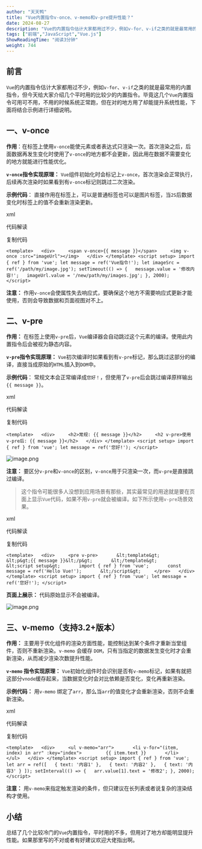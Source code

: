 ```yaml
---
author: "天天鸭"
title: "Vue内置指令v-once、v-memo和v-pre提升性能？"
date: 2024-08-27
description: "Vue的内置指令估计大家都用过不少，例如v-for、v-if之类的就是最常用的内置指令，但今天给大家介绍几个平时用的比较少的内置指令。"
tags: ["前端","JavaScript","Vue.js"]
ShowReadingTime: "阅读3分钟"
weight: 744
---
```

前言
--

`Vue`的内置指令估计大家都用过不少，例如`v-for`、`v-if`之类的就是最常用的内置指令，但今天给大家介绍几个平时用的比较少的内置指令。毕竟这几个`Vue`内置指令可用可不用，不用的时候系统正常跑，但在对的地方用了却能提升系统性能，下面将结合示例进行详细说明。

一、v-once
--------

**作用**：在标签上使用`v-once`能使元素或者表达式只渲染一次。首次渲染之后，后面数据再发生变化时使用了`v-once`的地方都不会更新，因此用在数据不需要变化的地方就能进行性能优化。

**`v-once`指令实现原理：** `Vue`组件初始化时会标记上`v-once`，首次渲染会正常执行，后续再次渲染时如果看到有`v-once`标记则跳过二次渲染。

**示例代码**： 直接作用在标签上，可以是普通标签也可以是图片标签，当`2S`后数据变化时标签上的值不会重新渲染更新。

xml

 代码解读

复制代码

`<template>   <div>     <span v-once>{{ message }}</span>     <img v-once :src="imageUrl"></img>   </div> </template> <script setup> import { ref } from 'vue'; let message = ref('Vue指令!'); let imageSrc = ref('/path/my/image.jpg'); setTimeout(() => {   message.value = '修改内容!';   imageUrl.value = '/new/path/my/images.jpg'; }, 2000); </script>`

**注意：** 作用`v-once`会使属性失去响应式，要确保这个地方不需要响应式更新才能使用，否则会导致数据和页面视图对不上。

二、v-pre
-------

**作用：** 在标签上使用`v-pre`后，`Vue`编译器会自动跳过这个元素的编译。使用此内置指令后会被视为静态内容。

**`v-pre`指令实现原理：** `Vue`初次编译时如果看到有`v-pre`标记，那么跳过这部分的编译，直接当成原始的`HTML`插入到`DOM`中。

**示例代码**： 常规文本会正常编译成`您好！`，但使用了`v-pre`后会跳过编译原样输出`{{ message }}`。

xml

 代码解读

复制代码

`<template>   <div>     <h2>常规: {{ message }}</h2>     <h2 v-pre>使用v-pre后: {{ message }}</h2>   </div> </template> <script setup> import { ref } from 'vue'; let message = ref('您好!'); </script>`

![image.png](https://p6-xtjj-sign.byteimg.com/tos-cn-i-73owjymdk6/9527a37afeb8489eb371627eeda91852~tplv-73owjymdk6-jj-mark-v1:0:0:0:0:5o6Y6YeR5oqA5pyv56S-5Yy6IEAg5aSp5aSp6bit:q75.awebp?rk3s=f64ab15b&x-expires=1727784649&x-signature=22BXf%2F2pZ6QLndykEU1Fcks4a8Q%3D)

**注意：** 要区分`v-pre`和`v-once`的区别，`v-once`用于只渲染一次，而`v-pre`是直接跳过编译。

> 这个指令可能很多人没想到应用场景有那些，其实最常见的用途就是要在页面上显示`Vue`代码，如果不用`v-pre`就会被编译。如下所示使用`v-pre`场景效果。

xml

 代码解读

复制代码

`<template>   <div>     <pre v-pre>       &lt;template&gt;         &lt;p&gt;{{ message }}&lt;/p&gt;       &lt;/template&gt;       &lt;script setup&gt;       import { ref } from 'vue';       const message = ref('Hello Vue!');       &lt;/script&gt;     </pre>   </div> </template> <script setup> import { ref } from 'vue'; let message = ref('您好!'); </script>`

**页面上展示：** 代码原始显示不会被编译。

![image.png](https://p6-xtjj-sign.byteimg.com/tos-cn-i-73owjymdk6/35a7e634a25149e292da88aaebf2552e~tplv-73owjymdk6-jj-mark-v1:0:0:0:0:5o6Y6YeR5oqA5pyv56S-5Yy6IEAg5aSp5aSp6bit:q75.awebp?rk3s=f64ab15b&x-expires=1727784649&x-signature=TP7X33Q05nqaNPGZ84RGGf7Q9vQ%3D)

三、v-memo（支持3.2+版本）
------------------

**作用：** 主要用于优化组件的渲染方面性能，能控制达到某个条件才重新当堂组件，否则不重新渲染。`v-memo` 会缓存 `DOM`，只有当指定的数据发生变化时才会重新渲染，从而减少渲染次数提升性能。

**`v-memo` 指令实现原理：** `Vue`初始化组件时会识别是否有`v-memo`标记，如果有就把这部分`vnode`缓存起来，当数据变化时会对比依赖是否变化，变化再重新渲染。

**示例代码：** 用`v-memo` 绑定了`arr`，那么当`arr`的值变化才会重新渲染，否则不会重新渲染。

xml

 代码解读

复制代码

`<template>   <div>     <ul v-memo="arr">       <li v-for="(item, index) in arr" :key="index">         {{ item.text }}       </li>     </ul>   </div> </template> <script setup> import { ref } from 'vue'; let arr = ref([   { text: '内容1' },   { text: '内容2' },   { text: '内容3' } ]); setInterval(() => {   arr.value[1].text = '修改2'; }, 2000); </script>`

**注意：** 用`v-memo`来指定触发渲染的条件，但只建议在长列表或者说复杂的渲染结构才使用。

小结
--

总结了几个比较冷门的`Vue`内置指令，平时用的不多，但用对了地方却能明显提升性能。如果那里写的不对或者有好建议欢迎大佬指出啊。